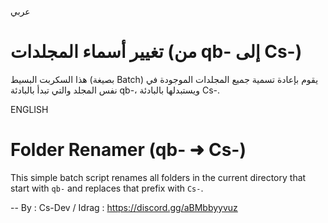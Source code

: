 عربي

# تغيير أسماء المجلدات (من qb- إلى Cs-) 
هذا السكربت البسيط (بصيغة Batch) يقوم بإعادة تسمية جميع المجلدات الموجودة في نفس المجلد والتي تبدأ بالبادئة qb-، ويستبدلها بالبادئة Cs-.

ENGLISH

# Folder Renamer (qb- ➜ Cs-)

This simple batch script renames all folders in the current directory that start with `qb-` and replaces that prefix with `Cs-`.

-- By : Cs-Dev / Idrag : https://discord.gg/aBMbbyyvuz 
